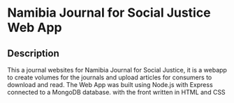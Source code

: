 # Namibia Journal for Social Justice Web App

## Description

This a journal websites for Namibia Journal for Social Justice, it is a webapp to create volumes for the journals and upload articles for consumers to download and read. The Web App was built using Node.js with Express connected to a MongoDB database. with the front written in HTML and CSS
